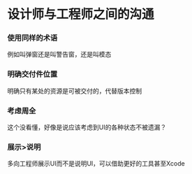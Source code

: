 # 设计师与工程师之间的沟通

### 使用同样的术语

例如叫弹窗还是叫警告窗，还是叫模态

### 明确交付件位置

明确只有某处的资源是可被交付的，代替版本控制

### 考虑周全

这个没看懂，好像是说应该考虑到UI的各种状态不被遗漏？

### 展示>说明

多向工程师展示UI而不是说明UI，可以借助更好的工具甚至Xcode
